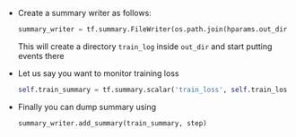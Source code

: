 * Create a summary writer as follows:
  ```python
  summary_writer = tf.summary.FileWriter(os.path.join(hparams.out_dir, 'train_log'), train_model.graph)
  ```

  This will create a directory `train_log` inside `out_dir` and start putting events there

* Let us say you want to monitor training loss

  ```python
  self.train_summary = tf.summary.scalar('train_loss', self.train_loss)
  ```

* Finally you can dump summary using
  ```python
  summary_writer.add_summary(train_summary, step)
  ```
